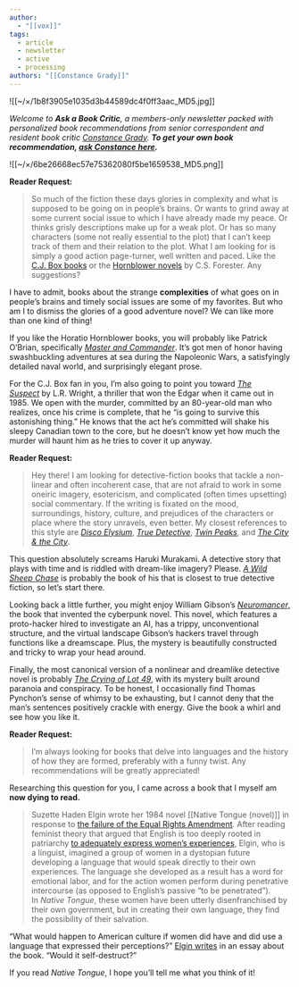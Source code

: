 ```yaml
---
author:
  - "[[vox]]"
tags:
  - article
  - newsletter
  - active
  - processing
authors: "[[Constance Grady]]"
---
```

![[~/×/1b8f3905e1035d3b44589dc4f0ff3aac_MD5.jpg]]

_Welcome to **Ask a Book Critic**, a members-only newsletter packed with personalized book recommendations from senior correspondent and resident book critic [Constance Grady](https://link.vox.com/click/38094994.3279/aHR0cHM6Ly93d3cudm94LmNvbS9hdXRob3JzL2NvbnN0YW5jZS1ncmFkeT91ZWlkPTdiMmE0MTEzZmU5NTZkZDBlZjg5ZjAyYmY1YmNjODVm/64ee35740904158c0a020c94B164cfb90). **To get your own book recommendation, [ask Constance here](https://link.vox.com/click/38094994.3279/aHR0cHM6Ly9kb2NzLmdvb2dsZS5jb20vZm9ybXMvZC9lLzFGQUlwUUxTZHFLNmNRTWJ3Y2dYTWp5YkI1UG9ZcEp6OXVxY1VsQVBRUmJoX0stNEtteWtGTmNRL3ZpZXdmb3JtP3VzcD1zZl9saW5rJnVlaWQ9N2IyYTQxMTNmZTk1NmRkMGVmODlmMDJiZjViY2M4NWY/64ee35740904158c0a020c94Ba00cafcb).**_


![[~/×/6be26668ec57e75362080f5be1659538_MD5.png]]

**Reader Request:**

> So much of the fiction these days glories in complexity and what is supposed to be going on in people’s brains. Or wants to grind away at some current social issue to which I have already made my peace. Or thinks grisly descriptions make up for a weak plot. Or has so many characters (some not really essential to the plot) that I can’t keep track of them and their relation to the plot. What I am looking for is simply a good action page-turner, well written and paced. Like the [C.J. Box books](https://link.vox.com/click/38094994.3279/aHR0cHM6Ly9nby5za2ltcmVzb3VyY2VzLmNvbS8_aWQ9MTAyNVgxNzAxNjQzJnhzPTEmdXJsPWh0dHBzOi8vYm9va3Nob3Aub3JnL3AvYm9va3MvY29sZC13aW5kLWMtai1ib3gvNzc0NTI3Mj9lYW4lM0Q5NzgwNDI1MjQ2OTE3JnhjdXN0PV9fdngwMTA2YXdEX18zOTI5OTJfX19fX19fX19fX19fX19fX19wbGF0Zm9ybS52b3guY29tJnVlaWQ9N2IyYTQxMTNmZTk1NmRkMGVmODlmMDJiZjViY2M4NWY/64ee35740904158c0a020c94B059fb14b) or the [Hornblower novels](https://link.vox.com/click/38094994.3279/aHR0cHM6Ly9nby5za2ltcmVzb3VyY2VzLmNvbS8_aWQ9MTAyNVgxNzAxNjQzJnhzPTEmdXJsPWh0dHBzOi8vYm9va3Nob3Aub3JnL3AvYm9va3Mvc2hpcC1vZi10aGUtbGluZS1jLXMtZm9yZXN0ZXIvMTExNDI3P2VhbiUzRDk3ODAzMTYyODkzNjgmeGN1c3Q9X192eDAxMDZhd0RfXzM5Mjk5Ml9fX19fX19fX19fX19fX19fX3BsYXRmb3JtLnZveC5jb20mdWVpZD03YjJhNDExM2ZlOTU2ZGQwZWY4OWYwMmJmNWJjYzg1Zg/64ee35740904158c0a020c94C07f093a4) by C.S. Forester. Any suggestions?

I have to admit, books about the strange **complexities** of what goes on in people’s brains and timely social issues are some of my favorites. But who am I to dismiss the glories of a good adventure novel? We can like more than one kind of thing!

If you like the Horatio Hornblower books, you will probably like Patrick O’Brian, specifically [_Master and Commander_](https://link.vox.com/click/38094994.3279/aHR0cHM6Ly9nby5za2ltcmVzb3VyY2VzLmNvbS8_aWQ9MTAyNVgxNzAxNjQzJnhzPTEmdXJsPWh0dHBzOi8vYm9va3Nob3Aub3JnL3AvYm9va3MvbWFzdGVyLWFuZC1jb21tYW5kZXItcGF0cmljay1vLWJyaWFuLzE1NTQwMjI1P2VhbiUzRDk3ODAzOTM1NDE1ODgmeGN1c3Q9X192eDAxMDZhd0RfXzM5Mjk5Ml9fX19fX19fX19fX19fX19fX3BsYXRmb3JtLnZveC5jb20mdWVpZD03YjJhNDExM2ZlOTU2ZGQwZWY4OWYwMmJmNWJjYzg1Zg/64ee35740904158c0a020c94Dde719ef3). It’s got men of honor having swashbuckling adventures at sea during the Napoleonic Wars, a satisfyingly detailed naval world, and surprisingly elegant prose.

For the C.J. Box fan in you, I’m also going to point you toward [_The Suspect_](https://link.vox.com/click/38094994.3279/aHR0cHM6Ly9nby5za2ltcmVzb3VyY2VzLmNvbS8_aWQ9MTAyNVgxNzAxNjQzJnhzPTEmdXJsPWh0dHBzOi8vYm9va3Nob3Aub3JnL3AvYm9va3MvbXVyZGVyLWluLWEtc21hbGwtdG93bi10aGUtc3VzcGVjdC1sLXItd3JpZ2h0LzIxNDQzNTA0P2VhbiUzRDk3ODE2MzE5NDMxNjQmeGN1c3Q9X192eDAxMDZhd0RfXzM5Mjk5Ml9fX19fX19fX19fX19fX19fX3BsYXRmb3JtLnZveC5jb20mdWVpZD03YjJhNDExM2ZlOTU2ZGQwZWY4OWYwMmJmNWJjYzg1Zg/64ee35740904158c0a020c94Ecfc5f8b2) by L.R. Wright, a thriller that won the Edgar when it came out in 1985. We open with the murder, committed by an 80-year-old man who realizes, once his crime is complete, that he “is going to survive this astonishing thing.” He knows that the act he’s committed will shake his sleepy Canadian town to the core, but he doesn’t know yet how much the murder will haunt him as he tries to cover it up anyway.

**Reader Request:**

> Hey there! I am looking for detective-fiction books that tackle a non-linear and often incoherent case, that are not afraid to work in some oneiric imagery, esotericism, and complicated (often times upsetting) social commentary. If the writing is fixated on the mood, surroundings, history, culture, and prejudices of the characters or place where the story unravels, even better. My closest references to this style are [_Disco Elysium_](https://link.vox.com/click/38094994.3279/aHR0cHM6Ly9lbi53aWtpcGVkaWEub3JnL3dpa2kvRGlzY29fRWx5c2l1bT91ZWlkPTdiMmE0MTEzZmU5NTZkZDBlZjg5ZjAyYmY1YmNjODVm/64ee35740904158c0a020c94B326add8d), [_True Detective_](https://link.vox.com/click/38094994.3279/aHR0cHM6Ly93d3cudm94LmNvbS8yMDE5LzEvMjgvMTgyMDEzNjcvdHJ1ZS1kZXRlY3RpdmUtYmVzdC10di1zaG93cy1oYm8_dWVpZD03YjJhNDExM2ZlOTU2ZGQwZWY4OWYwMmJmNWJjYzg1Zg/64ee35740904158c0a020c94B138fdc8b), [_Twin Peaks_](https://link.vox.com/click/38094994.3279/aHR0cHM6Ly93d3cudm94LmNvbS9jdWx0dXJlLzIwMTcvOS82LzE2MjU2MzUyL3R3aW4tcGVha3MtdGhlLXJldHVybi1yZXZpZXctbWluaXNlcmllcy1zaG93dGltZT91ZWlkPTdiMmE0MTEzZmU5NTZkZDBlZjg5ZjAyYmY1YmNjODVm/64ee35740904158c0a020c94Bfb8b21fb), and [_The City & the City_](https://link.vox.com/click/38094994.3279/aHR0cHM6Ly9ib29rc2hvcC5vcmcvcC9ib29rcy90aGUtY2l0eS10aGUtY2l0eS1jaGluYS1taWV2aWxsZS8yNjYwNjk_ZWFuPTk3ODAzNDU0OTc1MjkmdWVpZD03YjJhNDExM2ZlOTU2ZGQwZWY4OWYwMmJmNWJjYzg1Zg/64ee35740904158c0a020c94B91ee4bb0).

This question absolutely screams Haruki Murakami. A detective story that plays with time and is riddled with dream-like imagery? Please. [_A Wild Sheep Chase_](https://link.vox.com/click/38094994.3279/aHR0cHM6Ly9nby5za2ltcmVzb3VyY2VzLmNvbS8_aWQ9MTAyNVgxNzAxNjQzJnhzPTEmdXJsPWh0dHBzOi8vYm9va3Nob3Aub3JnL3AvYm9va3MvYS13aWxkLXNoZWVwLWNoYXNlLWhhcnVraS1tdXJha2FtaS82ODYwNzcwP2VhbiUzRDk3ODAzNzU3MTg5NDYmeGN1c3Q9X192eDAxMDZhd0RfXzM5Mjk5Ml9fX19fX19fX19fX19fX19fX3BsYXRmb3JtLnZveC5jb20mdWVpZD03YjJhNDExM2ZlOTU2ZGQwZWY4OWYwMmJmNWJjYzg1Zg/64ee35740904158c0a020c94Ff17b0f7c) is probably the book of his that is closest to true detective fiction, so let’s start there.

Looking back a little further, you might enjoy William Gibson’s [_Neuromancer_](https://link.vox.com/click/38094994.3279/aHR0cHM6Ly9nby5za2ltcmVzb3VyY2VzLmNvbS8_aWQ9MTAyNVgxNzAxNjQzJnhzPTEmdXJsPWh0dHBzOi8vYm9va3Nob3Aub3JnL3AvYm9va3MvbmV1cm9tYW5jZXItd2lsbGlhbS1naWJzb24vNzUwMzI4Nz9lYW4lM0Q5NzgwNDQxMDA3NDYyJnhjdXN0PV9fdngwMTA2YXdEX18zOTI5OTJfX19fX19fX19fX19fX19fX19wbGF0Zm9ybS52b3guY29tJnVlaWQ9N2IyYTQxMTNmZTk1NmRkMGVmODlmMDJiZjViY2M4NWY/64ee35740904158c0a020c94Gfb09524d), the book that invented the cyberpunk novel. This novel, which features a proto-hacker hired to investigate an AI, has a trippy, unconventional structure, and the virtual landscape Gibson’s hackers travel through functions like a dreamscape. Plus, the mystery is beautifully constructed and tricky to wrap your head around.

Finally, the most canonical version of a nonlinear and dreamlike detective novel is probably [_The Crying of Lot 49_](https://link.vox.com/click/38094994.3279/aHR0cHM6Ly9nby5za2ltcmVzb3VyY2VzLmNvbS8_aWQ9MTAyNVgxNzAxNjQzJnhzPTEmdXJsPWh0dHBzOi8vYm9va3Nob3Aub3JnL3AvYm9va3MvdGhlLWNyeWluZy1vZi1sb3QtNDktdGhvbWFzLXB5bmNob24vODg2MzIwNj9lYW4lM0Q5NzgwMDYwOTEzMDc2JnhjdXN0PV9fdngwMTA2YXdEX18zOTI5OTJfX19fX19fX19fX19fX19fX19wbGF0Zm9ybS52b3guY29tJnVlaWQ9N2IyYTQxMTNmZTk1NmRkMGVmODlmMDJiZjViY2M4NWY/64ee35740904158c0a020c94H1b0c7394), with its mystery built around paranoia and conspiracy. To be honest, I occasionally find Thomas Pynchon’s sense of whimsy to be exhausting, but I cannot deny that the man’s sentences positively crackle with energy. Give the book a whirl and see how you like it.

**Reader Request:**

> I’m always looking for books that delve into languages and the history of how they are formed, preferably with a funny twist. Any recommendations will be greatly appreciated!

Researching this question for you, I came across a book that I myself am **now dying to read.**

> Suzette Haden Elgin wrote her 1984 novel [[Native Tongue (novel)]] in response to [the failure of the Equal Rights Amendment](https://link.vox.com/click/38094994.3279/aHR0cHM6Ly9saXRodWIuY29tL3RoaXMtc2NpZW5jZS1maWN0aW9uLW5vdmVsaXN0LWNyZWF0ZWQtYS1mZW1pbmlzdC1sYW5ndWFnZS1mcm9tLXNjcmF0Y2gvP3VlaWQ9N2IyYTQxMTNmZTk1NmRkMGVmODlmMDJiZjViY2M4NWY/64ee35740904158c0a020c94B759f28f9). After reading feminist theory that argued that English is too deeply rooted in patriarchy [to adequately express women’s experiences](https://link.vox.com/click/38094994.3279/aHR0cHM6Ly93d3cudm94LmNvbS9jdWx0dXJlLzIwMTcvMTEvMzAvMTY2NDQzOTQvbGFuZ3VhZ2Utc2V4dWFsLXZpb2xlbmNlP3VlaWQ9N2IyYTQxMTNmZTk1NmRkMGVmODlmMDJiZjViY2M4NWY/64ee35740904158c0a020c94B12c98c3b), Elgin, who is a linguist, imagined a group of women in a dystopian future developing a language that would speak directly to their own experiences. The language she developed as a result has a word for emotional labor, and for the action women perform during penetrative intercourse (as opposed to English’s passive “to be penetrated”). In _Native Tongue_, these women have been utterly disenfranchised by their own government, but in creating their own language, they find the possibility of their salvation.

“What would happen to American culture if women did have and did use a language that expressed their perceptions?” [Elgin writes](https://link.vox.com/click/38094994.3279/aHR0cHM6Ly93d3cuc2Z3YS5vcmcvbWVtYmVycy9lbGdpbi9OYXRpdmVUb25ndWUvbGFkYWFubGFuZy5odG1sP3VlaWQ9N2IyYTQxMTNmZTk1NmRkMGVmODlmMDJiZjViY2M4NWY/64ee35740904158c0a020c94Bf728d950) in an essay about the book. “Would it self-destruct?”

If you read _Native Tongue_, I hope you’ll tell me what you think of it!

